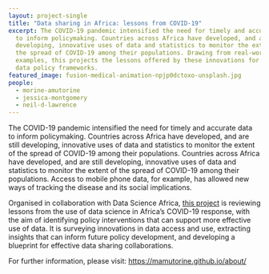 ```yaml
---
layout: project-single
title: "Data sharing in Africa: lessons from COVID-19"
excerpt: The COVID-19 pandemic intensified the need for timely and accurate data
  to inform policymaking. Countries across Africa have developed, and are still
  developing, innovative uses of data and statistics to monitor the extent of
  the spread of COVID-19 among their populations. Drawing from real-world
  examples, this projects the lessons offered by these innovations for future
  data policy frameworks.
featured_image: fusion-medical-animation-npjp0dctoxo-unsplash.jpg
people:
  - morine-amutorine
  - jessica-montgomery
  - neil-d-lawrence
---
```

The COVID-19 pandemic intensified the need for timely and accurate data to inform policymaking. Countries across Africa have developed, and are still developing, innovative uses of data and statistics to monitor the extent of the spread of COVID-19 among their populations. Countries across Africa have developed, and are still developing, innovative uses of data and statistics to monitor the extent of the spread of COVID-19 among their populations. Access to mobile phone data, for example, has allowed new ways of tracking the disease and its social implications.

Organised in collaboration with Data Science Africa, [this project](https://mamutorine.github.io/about/) is reviewing lessons from the use of data science in Africa’s COVID-19 response, with the aim of identifying policy interventions that can support more effective use of data. It is surveying innovations in data access and use, extracting insights that can inform future policy development, and developing a blueprint for effective data sharing collaborations.

For further information, please visit: <https://mamutorine.github.io/about/>

